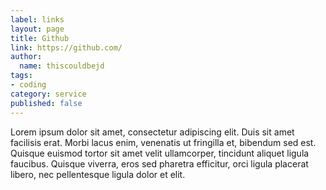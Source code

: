 ```yaml
---
label: links
layout: page
title: Github
link: https://github.com/
author:
  name: thiscouldbejd
tags:
- coding
category: service
published: false
---
```

Lorem ipsum dolor sit amet, consectetur adipiscing elit. Duis sit amet facilisis erat. Morbi lacus enim, venenatis ut fringilla et, bibendum sed est. Quisque euismod tortor sit amet velit ullamcorper, tincidunt aliquet ligula faucibus. Quisque viverra, eros sed pharetra efficitur, orci ligula placerat libero, nec pellentesque ligula dolor et elit.